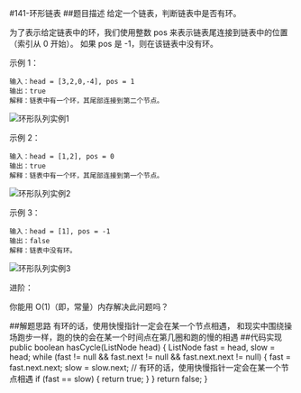 #141-环形链表
##题目描述
给定一个链表，判断链表中是否有环。

为了表示给定链表中的环，我们使用整数 pos 来表示链表尾连接到链表中的位置（索引从 0 开始）。 如果 pos 是 -1，则在该链表中没有环。

 

示例 1：

    输入：head = [3,2,0,-4], pos = 1
    输出：true
    解释：链表中有一个环，其尾部连接到第二个节点。
![环形队列实例1](https://assets.leetcode-cn.com/aliyun-lc-upload/uploads/2018/12/07/circularlinkedlist.png)

示例 2：

    输入：head = [1,2], pos = 0
    输出：true
    解释：链表中有一个环，其尾部连接到第一个节点。
![环形队列实例2](https://assets.leetcode-cn.com/aliyun-lc-upload/uploads/2018/12/07/circularlinkedlist_test2.png)

示例 3：

    输入：head = [1], pos = -1
    输出：false
    解释：链表中没有环。
![环形队列实例3](https://assets.leetcode-cn.com/aliyun-lc-upload/uploads/2018/12/07/circularlinkedlist_test3.png)


进阶：

你能用 O(1)（即，常量）内存解决此问题吗？


##解题思路
    有环的话，使用快慢指针一定会在某一个节点相遇， 
    和现实中围绕操场跑步一样，跑的快的会在某一个时间点在第几圈和跑的慢的相遇
##代码实现
    public boolean hasCycle(ListNode head) {
        ListNode fast = head, slow = head;
        while (fast != null && fast.next != null && fast.next.next != null) {
            fast = fast.next.next;
            slow = slow.next;
            // 有环的话，使用快慢指针一定会在某一个节点相遇
            if (fast == slow) {
                return true;
            }
        }
        return false;
    }